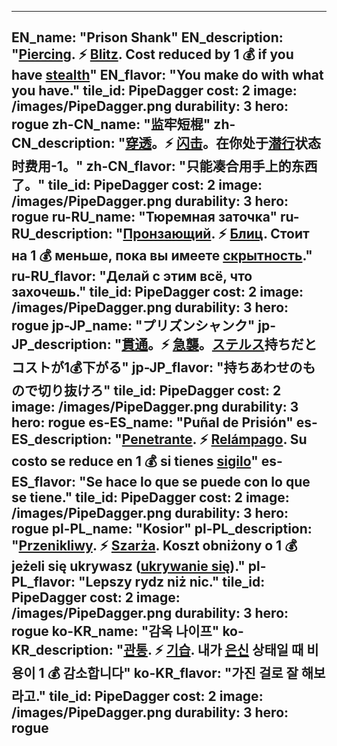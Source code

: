 ---

EN_name: "Prison Shank"
EN_description: "<u>Piercing</u>.  ⚡️ <u>Blitz</u>. Cost reduced by 1 💰 if you have <u>stealth</u>"
EN_flavor: "You make do with what you have."
tile_id: PipeDagger
cost: 2
image: /images/PipeDagger.png
durability: 3
hero: rogue
zh-CN_name: "监牢短棍"
zh-CN_description: "<u>穿透</u>。⚡️ <u>闪击</u>。在你处于<u>潜行</u>状态时费用-1。"
zh-CN_flavor: "只能凑合用手上的东西了。"
tile_id: PipeDagger
cost: 2
image: /images/PipeDagger.png
durability: 3
hero: rogue
ru-RU_name: "Тюремная заточка"
ru-RU_description: "<u>Пронзающий</u>. ⚡️ <u>Блиц</u>. Стоит на 1 💰 меньше, пока вы имеете <u>скрытность</u>."
ru-RU_flavor: "Делай с этим всё, что захочешь."
tile_id: PipeDagger
cost: 2
image: /images/PipeDagger.png
durability: 3
hero: rogue
jp-JP_name: "プリズンシャンク"
jp-JP_description: "<u>貫通</u>。⚡️ <u>急襲</u>。<u>ステルス</u>持ちだとコストが1💰下がる"
jp-JP_flavor: "持ちあわせのもので切り抜けろ"
tile_id: PipeDagger
cost: 2
image: /images/PipeDagger.png
durability: 3
hero: rogue
es-ES_name: "Puñal de Prisión"
es-ES_description: "<u>Penetrante</u>. ⚡️ <u>Relámpago</u>. Su costo se reduce en 1 💰 si tienes <u>sigilo</u>"
es-ES_flavor: "Se hace lo que se puede con lo que se tiene."
tile_id: PipeDagger
cost: 2
image: /images/PipeDagger.png
durability: 3
hero: rogue
pl-PL_name: "Kosior"
pl-PL_description: "<u>Przenikliwy</u>. ⚡️ <u>Szarża</u>. Koszt obniżony o 1 💰 jeżeli się ukrywasz (<u>ukrywanie się</u>)."
pl-PL_flavor: "Lepszy rydz niż nic."
tile_id: PipeDagger
cost: 2
image: /images/PipeDagger.png
durability: 3
hero: rogue
ko-KR_name: "감옥 나이프"
ko-KR_description: "<u>관통</u>. ⚡️ <u>기습</u>. 내가 <u>은신</u> 상태일 때 비용이 1 💰 감소합니다"
ko-KR_flavor: "가진 걸로 잘 해보라고."
tile_id: PipeDagger
cost: 2
image: /images/PipeDagger.png
durability: 3
hero: rogue
---